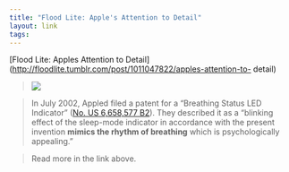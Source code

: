 ```yaml
--- 
title: "Flood Lite: Apple's Attention to Detail"
layout: link
tags: 
---
```

[Flood Lite: Apples Attention to
Detail](http://floodlite.tumblr.com/post/1011047822/apples-attention-to-
detail)

> ![](http://media.tumblr.com/tumblr_l7qcglAIVa1qz7g5t.jpg)

>

> In July 2002, Appled filed a patent for a “Breathing Status LED Indicator”
([No. US 6,658,577 B2](http://www.freepatentsonline.com/6658577.html)). They
described it as a “blinking effect of the sleep-mode indicator in accordance
with the present invention **mimics the rhythm of breathing** which is
psychologically appealing.”

>

> Read more in the link above.
